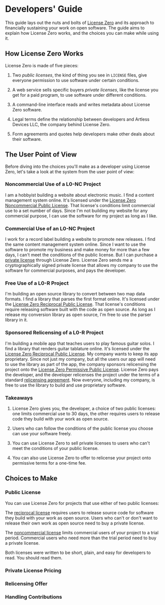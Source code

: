 # Developers' Guide

This guide lays out the nuts and bolts of [License Zero] and its approach to financially sustaining your work on open software.  The guide aims to explain how License Zero works, and the choices you can make while using it.

[License Zero]: https://licensezero.com

## <a id="how">How License Zero Works</a>

License Zero is made of five pieces:

1. Two _public licenses_, the kind of thing you see in `LICENSE` files, give everyone permission to use software under certain conditions.

2. A web service sells specific buyers _private licenses_, like the license you get for a paid program, to use software under different conditions.

3. A command-line interface reads and writes metadata about License Zero software.

4. Legal terms define the relationship between developers and Artless Devices LLC, the company behind License Zero.

5. Form agreements and quotes help developers make other deals about their software.

## The User Point of View

Before diving into the choices you'll make as a developer using License Zero, let's take a look at the system from the user point of view:

### Noncommercial Use of a L0-NC Project

I am a hobbyist building a website about electronic music.  I find a content management system online.  It's licensed under the [License Zero Noncommercial Public License][L0-NC].  That license's conditions limit commercial use to a set number of days.  Since I'm not building my website for any commercial purpose, I can use the software for my project as long as I like.

[L0-NC]: https://licensezero.com/licenses/noncommercial

### Commercial Use of an L0-NC Project

I work for a record label building a website to promote new releases.  I find the same content management system online.  Since I want to use the software to promote my business and make money for more than a few days, I can't meet the conditions of the public license.  But I can purchase a [private license] through License Zero.  License Zero sends me a cryptographically signed private license that allows my company to use the software for commercial purposes, and pays the developer.

[private license]: https://licensezero.com/licenses/private

### Free Use of a L0-R Project

I'm building an open source library to convert between two map data formats. I find a library that parses the first format online.  It's licensed under the [License Zero Reciprocal Public License][L0-R].  That license's conditions require releasing software built with the code as open source.  As long as I release my conversion library as open source, I'm free to use the parser library in it.

### Sponsored Relicensing of a L0-R Project

I'm building a mobile app that teaches users to play famous guitar solos.  I find a library that renders guitar tablature online.  It's licensed under the [License Zero Reciprocal Public License][L0-R].  My company wants to keep its app proprietary.  Since not just my company, but all the users our app will need to use the library as part of the app, the company sponsors relicensing the project onto the [License Zero Permissive Public License][L0-P].  License Zero pays the developer, and the developer relicenses the project under the terms of a standard [relicensing agreement].  Now everyone, including my company, is free to use the library to build and use proprietary software.

[L0-R]: https://licensezero.com/licenses/reciprocal

[L0-P]: https://licensezero.com/licenses/permissive

[relicensing agreement]: https://licensezero.com/licenses/relicense

### Takeaways

1.  License Zero gives you, the developer, a choice of two public licenses: one limits commercial use to 30 days, the other requires users to release code they build with your work as open source.

2.  Users who can follow the conditions of the public license you choose can use your software freely.

3.  You can use License Zero to sell private licenses to users who can't meet the conditions of your public license.

4.  You can also use License Zero to offer to relicense your project onto permissive terms for a one-time fee.

## <a id="choices">Choices to Make</a>

### Public License

You can use License Zero for projects that use either of two public licenses:

The [reciprocal license][L0-R] requires users to release source code for software they build with your work as open source.  Users who can't or don't want to release their own work as open source need to buy a private license.

The [noncommercial license][L0-NC] limits commercial users of your project to a trial period.  Commercial users who need more than the trial period need to buy a private license.

Both licenses were written to be short, plain, and easy for developers to read.  You should read them.

### Private License Pricing

### Relicensing Offer

### Handling Contributions
